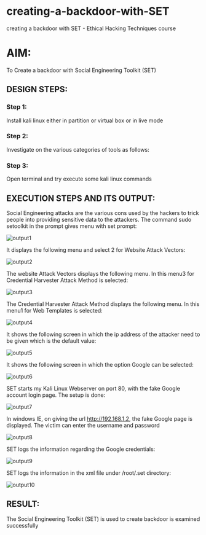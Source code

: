 # creating-a-backdoor-with-SET
creating a backdoor with SET - Ethical Hacking Techniques course

# AIM:
To Create a backdoor with Social Engineering Toolkit (SET)

## DESIGN STEPS:

### Step 1:

Install kali linux either in partition or virtual box or in live mode


### Step 2:

Investigate on the various categories of tools as follows:

### Step 3:

Open terminal and try execute some kali linux commands

## EXECUTION STEPS AND ITS OUTPUT:
Social Engineering attacks are the various cons used by the hackers to trick people into providing sensitive data to the attackers. 
The command sudo setoolkit in the prompt gives menu with set prompt:

![output1](https://github.com/kiruthika512/creating-a-backdoor-with-SET/assets/135616605/82b3bb5a-3653-47bd-b4df-1af8a5f66630)

It displays the following menu and select 2 for Website Attack Vectors:

![output2](https://github.com/kiruthika512/creating-a-backdoor-with-SET/assets/135616605/7c313ba7-7732-440a-a98c-54dd762db518)

The website Attack Vectors displays the following menu. In this menu3 for Credential Harvester Attack Method is selected:

![output3](https://github.com/kiruthika512/creating-a-backdoor-with-SET/assets/135616605/899dbbc6-662f-4494-adf4-129ae20ccbdf)

The Credential Harvester Attack Method displays the following menu. In this menu1 for Web Templates is selected:

![output4](https://github.com/kiruthika512/creating-a-backdoor-with-SET/assets/135616605/e86cee7c-7ed6-493d-b46f-708b1a7d9b14)

It shows the following screen in which the ip address of the attacker need to be given which is the default value:

![output5](https://github.com/kiruthika512/creating-a-backdoor-with-SET/assets/135616605/21c143bd-d2fc-4531-803b-f145d9b178c9)

It shows the following screen in which the option Google can be selected:

![output6](https://github.com/kiruthika512/creating-a-backdoor-with-SET/assets/135616605/1958ca7c-f27e-42a2-a019-f9550ec63c15)

SET starts my Kali Linux Webserver on port 80, with the fake Google account login page. The setup is done:

![output7](https://github.com/kiruthika512/creating-a-backdoor-with-SET/assets/135616605/ef633918-da67-43e6-8202-5ed1f93cf718)

In windows IE, on giving the url http://192.168.1.2, the fake Google page is displayed. The victim can enter the username and password

![output8](https://github.com/kiruthika512/creating-a-backdoor-with-SET/assets/135616605/bd2ed841-f0a7-4528-aad6-8f6fedea953b)

SET logs the information regarding the Google credentials:

![output9](https://github.com/kiruthika512/creating-a-backdoor-with-SET/assets/135616605/39832c1a-3553-4f7a-bb23-1dee3476c052)

SET logs the information in the xml file under /root/.set directory:

![output10](https://github.com/kiruthika512/creating-a-backdoor-with-SET/assets/135616605/ee5d51f8-c25b-4b8e-9e67-9caefce4a0c3)

## RESULT:
The Social Engineering Toolkit (SET) is used to create backdoor is  examined successfully
